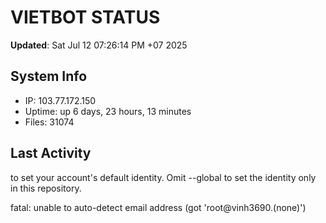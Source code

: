 # VIETBOT STATUS
**Updated**: Sat Jul 12 07:26:14 PM +07 2025

## System Info
- IP: 103.77.172.150
- Uptime: up 6 days, 23 hours, 13 minutes
- Files: 31074

## Last Activity

to set your account's default identity.
Omit --global to set the identity only in this repository.

fatal: unable to auto-detect email address (got 'root@vinh3690.(none)')
